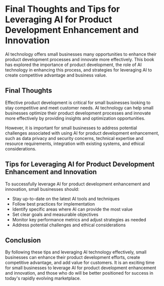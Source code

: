 Final Thoughts and Tips for Leveraging AI for Product Development Enhancement and Innovation
===================================================================================================================

AI technology offers small businesses many opportunities to enhance their product development processes and innovate more effectively. This book has explored the importance of product development, the role of AI technology in enhancing this process, and strategies for leveraging AI to create competitive advantage and business value.

Final Thoughts
--------------

Effective product development is critical for small businesses looking to stay competitive and meet customer needs. AI technology can help small businesses optimize their product development processes and innovate more effectively by providing insights and optimization opportunities.

However, it is important for small businesses to address potential challenges associated with using AI for product development enhancement, such as data privacy and security concerns, technical expertise and resource requirements, integration with existing systems, and ethical considerations.

Tips for Leveraging AI for Product Development Enhancement and Innovation
-------------------------------------------------------------------------

To successfully leverage AI for product development enhancement and innovation, small businesses should:

* Stay up-to-date on the latest AI tools and techniques
* Follow best practices for implementation
* Identify specific areas where AI can provide the most value
* Set clear goals and measurable objectives
* Monitor key performance metrics and adjust strategies as needed
* Address potential challenges and ethical considerations

Conclusion
----------

By following these tips and leveraging AI technology effectively, small businesses can enhance their product development efforts, create competitive advantage, and add value for customers. It is an exciting time for small businesses to leverage AI for product development enhancement and innovation, and those who do will be better positioned for success in today's rapidly evolving marketplace.
